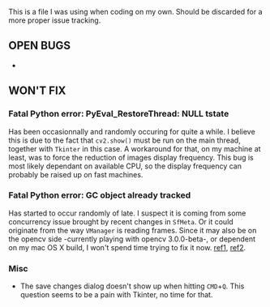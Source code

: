 

This is a file I was using when coding on my own. Should be discarded for a more proper issue tracking.

## OPEN BUGS

-


## WON'T FIX

### Fatal Python error: PyEval_RestoreThread: NULL tstate
Has been occasionnally and randomly occuring for quite a while. I believe this is due to the fact that `cv2.show()` must be run on the main thread, together with `Tkinter` in this case. A workaround for that, on my machine at least, was to force the reduction of images display frequency. This bug is most likely dependant on available CPU, so the display frequency can probably be raised up on fast machines.

### Fatal Python error: GC object already tracked
Has started to occur randomly of late. I suspect it is coming from some concurrency issue brought by recent changes in `SfMeta`. Or it could originate from the way `VManager` is reading frames. Since it may also be on the opencv side -currently playing with opencv 3.0.0-beta-, or dependent on my mac OS X build, I won't spend time trying to fix it now. [ref1](http://pyrit.wordpress.com/2010/02/18/385/), [ref2](http://stackoverflow.com/questions/23178606/debugging-python-fatal-error-gc-object-already-tracked).

### Misc
- The save changes dialog doesn't show up when hitting `CMD`+`Q`. This question seems to be a pain with Tkinter, no time for that.
